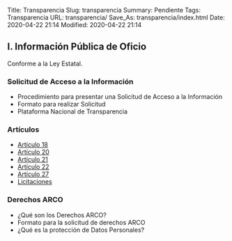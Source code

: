 Title: Transparencia
Slug: transparencia
Summary: Pendiente
Tags: Transparencia
URL: transparencia/
Save_As: transparencia/index.html
Date: 2020-04-22 21:14
Modified: 2020-04-22 21:14


## I. Información Pública de Oficio

Conforme a la Ley Estatal.

### Solicitud de Acceso a la Información

* Procedimiento para presentar una Solicitud de Acceso a la Información
* Formato para realizar Solicitud
* Plataforma Nacional de Transparencia




### Artículos


* [Artículo 18](articulo-18/)
* [Artículo 20](articulo-20/)
* [Artículo 21](articulo-21/)
* [Artículo 22](articulo-22/)
* [Artículo 27](articulo-27/)
* [Licitaciones](licitaciones/)


###  Derechos ARCO

* ¿Qué son los Derechos ARCO?
* Formato para la solicitud de derechos ARCO
* ¿Qué es la protección de Datos Personales?




